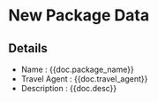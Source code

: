 <h1>New Package Data </h1>

<h2>Details</h2>
<ul>
<li>Name : {{doc.package_name}}</li>
<li>Travel Agent : {{doc.travel_agent}}</li>
<li>Description : {{doc.desc}}</li>